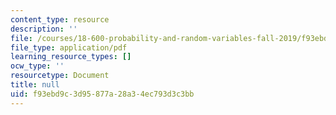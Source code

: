 ```yaml
---
content_type: resource
description: ''
file: /courses/18-600-probability-and-random-variables-fall-2019/f93ebd9c3d95877a28a34ec793d3c3bb_MIT18_600F19_lec2.pdf
file_type: application/pdf
learning_resource_types: []
ocw_type: ''
resourcetype: Document
title: null
uid: f93ebd9c-3d95-877a-28a3-4ec793d3c3bb
---
```

